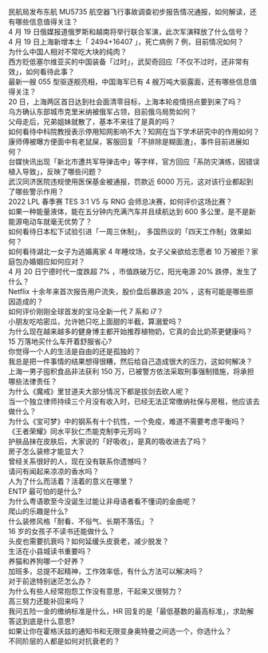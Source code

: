 民航局发布东航 MU5735 航空器飞行事故调查初步报告情况通报，如何解读，还有哪些信息值得关注？  
4 月 19 日俄媒报道俄罗斯和越南将举行联合军演，此次军演释放了什么信号？  
4 月 19 日上海新增本土「 2494+16407 」，死亡病例 7 例，目前情况如何？  
为什么中国人相对不常吃大块的纯肉？  
西方贬低塞尔维亚买的中国装备「过时」，武契奇回应「不仅不过时，还非常有效」，如何看待此事？  
最新一艘 055 型驱逐舰亮相，中国海军已有 4 艘万吨大驱露面，还有哪些信息值得关注？  
20 日，上海两区首日达到社会面清零目标，上海本轮疫情拐点要到来了吗？  
乌方确认东部城市克里米纳被俄军占领，目前俄乌局势如何？  
父母走后，兄弟姐妹就散了，基本不来往了是真的吗？  
如何看待中科院教授表示停用知网影响不大？知网在当下学术研究中的作用如何？  
康师傅被曝方便面中有老鼠屎，客服回复「不排除是糊面渣」，事件目前进展如何？  
台媒快讯出现「新北市遭共军导弹击中」等字样，官方回应「系防灾演练，因错误植入导致」，反映了哪些问题？  
武汉同济医院违规使用医保基金被通报，罚款近 6000 万元，这对该行业都起到了哪些警示作用？  
2022 LPL 春季赛 TES 3:1 V5 与 RNG 会师总决赛，如何评价这场比赛？  
如果一种能量液体，能在五分钟内充满汽车并且续航达到 600 多公里，是不是新能源电动车就毫无优势了？  
如何看待日本松下试验引进「一周三休制」， 多国热议的「四天工作制」效果如何？  
如何看待湖北一女子为逃婚离家 4 年睡坟场，女子父亲欲给志愿者 10 万被拒？家庭包办婚姻应如何应对？  
4 月 20 日宁德时代一度跌超 7% ，市值跌破万亿，阳光电源 20% 跌停，发生了什么？  
Netflix 十余年来首次报告用户流失，股价盘后暴跌逾 20% ，这有可能是哪些原因造成的？  
如何评价刚刚全球首发的宝马全新一代 7 系和 i7？  
小朋友吃哈密瓜，允许她只吃上面甜的半截，算溺爱吗？  
为什么现在越来越多的健身博主都开始推荐植物奶，它真的会比奶茶更健康吗？  
15 万落地买什么车开着舒服省心?  
你觉得一个人的生活是自由的还是孤独的？  
我总是把一件事情的结果想得很糟，然后给自己造成很大的压力，这如何解决？  
上海一男子囤积食品非法获利 150 万，已被警方依法采取刑事强制措施，将承担哪些法律责任？  
为什么《魔戒》里甘道夫大部分情况下都是拔剑去砍人呢？  
当一个独立律师持续三个月没有收入时，已经无法正常缴纳社保与房租，他应该去做什么？  
为什么《宝可梦》中的钢系有十个抗性，一个免疫，难道不需要考虑平衡吗？  
《王者荣耀》同水平狄仁杰能克制李元芳吗？  
护肤品抹在皮肤后，大家说的「好吸收」，是真的吸收进去了吗？  
房子怎么装修才能显大？  
曾经关系很好的人，现在没有联系你遗憾吗？  
请问有闻起来凉凉的香水吗？  
人为了什么而活着？活着的意义在哪里？  
ENTP 最可怕的是什么?  
为什么粤语歌至今没诞生过能让非母语者看不懂词的金曲呢？  
爬山的乐趣是什么?  
什么装修风格「耐看、不俗气、长期不落伍」？  
16 岁的女孩子不读书还能做什么？  
头皮也需要抗衰吗？如何延缓头皮衰老，减少脱发？  
生活在小县城读书重要吗？  
养猫和养狗哪一个好养？  
加班多，总提不起精神，工作效率低，有什么方法可以解决吗？  
对于前途特别迷茫怎么办？  
为什么有些人经常抱怨工作没有意思，干起来又很努力？  
高三努力还能补回来吗？  
我问五险一金的缴纳标准是什么，HR 回复的是「最低基数的最高标准」，求助解答这到底是什么意思?  
如果让你在霍格沃兹的通知书和无限变身奥特曼之间选一个，你选什么？  
不同阶层的人都是如何对抗衰老的？  
